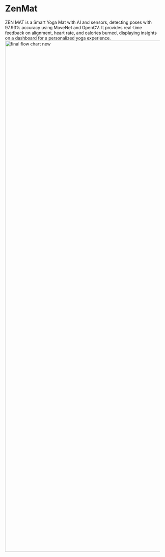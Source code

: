 # ZenMat
ZEN MAT is a Smart Yoga Mat with AI and sensors, detecting poses with 97.93% accuracy using MoveNet and OpenCV. It provides real-time feedback on alignment, heart rate, and calories burned, displaying insights on a dashboard for a personalized yoga experience.
<img width="1656" alt="final flow chart new" src="https://github.com/user-attachments/assets/76348b5f-4859-4b2c-a5e4-ba27ec9f6718" />
